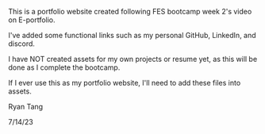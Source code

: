 This is a portfolio website created following FES bootcamp week 2's video on E-portfolio.

I've added some functional links such as my personal GitHub, LinkedIn, and discord.

I have NOT created assets for my own projects or resume yet, as this will be done as I complete the bootcamp.

If I ever use this as my portfolio website, I'll need to add these files into assets.

Ryan Tang

7/14/23
